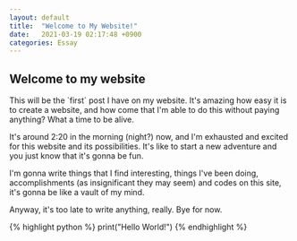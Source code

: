 ```yaml
---
layout: default
title:  "Welcome to My Website!"
date:   2021-03-19 02:17:48 +0900
categories: Essay
---
```

<h2>Welcome to my website</h2>
This will be the `first` post I have on my website. It's amazing how easy it is to create a website, and how come that I'm able to do this without paying anything? What a time to be alive.

It's around 2:20 in the morning (night?) now, and I'm exhausted and excited for this website and its possibilities. It's like to start a new adventure and you just know that it's gonna be fun.

I'm gonna write things that I find interesting, things I've been doing, accomplishments (as insignificant they may seem) and codes on this site, it's gonna be like a vault of my mind.

Anyway, it's too late to write anything, really. Bye for now.

{% highlight python %}
print("Hello World!")
{% endhighlight %}
